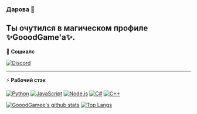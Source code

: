 ### Дарова 👋

Ты очутился в магическом профиле ✨GooodGame'a✨.
---

👥 **Сошиалс**

[![Discord](https://img.shields.io/badge/GooodGame%236666---?logo=discord&style=for-the-badge&color=99AAB5)](https://discord.com)

---

:zap: **Рабочий стэк**

[![Python](https://img.shields.io/badge/Python---?logo=python&style=for-the-badge&color=9cf)](https://python.org)
[![JavaScript](https://img.shields.io/badge/-JavaScript-000?logo=JavaScript&link=https://www.ecma-international.org/&style=for-the-badge)](https://www.ecma-international.org/)
[![Node.js](https://img.shields.io/badge/-Node.js-339933?logo=Node.js&logoColor=white&link=https://nodejs.org&style=for-the-badge)](https://nodejs.org)
[![C#](https://img.shields.io/badge/Csharp-000?logo=C#&logoColor=white&link=https://docs.microsoft.com/ru-ru/dotnet/csharp/&style=for-the-badge)](https://docs.microsoft.com/ru-ru/dotnet/csharp)
[![C++](https://img.shields.io/badge/C++-000?logo=C#&logoColor=white&link=https://docs.microsoft.com/ru-ru/cpp/cpp/?view=vs-2019&style=for-the-badge)](https://docs.microsoft.com/ru-ru/cpp/cpp/?view=vs-2019)

[![GooodGamee's github stats](https://github-readme-stats.vercel.app/api?username=GooodGamee)](https://github.com/anuraghazra/github-readme-stats) [![Top Langs](https://github-readme-stats.vercel.app/api/top-langs/?username=GooodGameeD&layout=compact)](https://github.com/anuraghazra/github-readme-stats)
